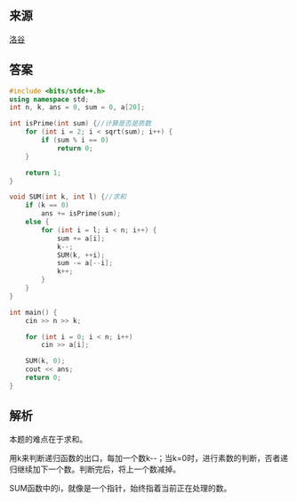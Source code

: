 ## 来源

[洛谷](https://www.luogu.com.cn/problem/P1036)

## 答案

~~~c++
#include <bits/stdc++.h>
using namespace std;
int n, k, ans = 0, sum = 0, a[20];

int isPrime(int sum) {//计算是否是质数
	for (int i = 2; i < sqrt(sum); i++) {
		if (sum % i == 0)
			return 0;
	}

	return 1;
}

void SUM(int k, int l) {//求和
	if (k == 0)
		ans += isPrime(sum);
	else {
		for (int i = l; i < n; i++) {
			sum += a[i];
			k--;
			SUM(k, ++i);
			sum -= a[--i];
			k++;
		}
	}
}

int main() {
	cin >> n >> k;

	for (int i = 0; i < n; i++)
		cin >> a[i];

	SUM(k, 0);
	cout << ans;
	return 0;
}
~~~

## 解析

本题的难点在于求和。

用k来判断递归函数的出口，每加一个数k--；当k=0时，进行素数的判断，否者递归继续加下一个数。判断完后，将上一个数减掉。

SUM函数中的i，就像是一个指针，始终指着当前正在处理的数。